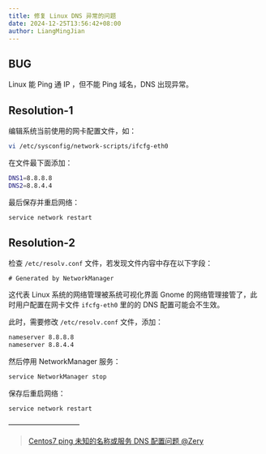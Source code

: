 ```yaml
---
title: 修复 Linux DNS 异常的问题
date: 2024-12-25T13:56:42+08:00
author: LiangMingJian
---
```


## BUG

Linux 能 Ping 通 IP ，但不能 Ping 域名，DNS 出现异常。

## Resolution-1

编辑系统当前使用的网卡配置文件，如：

```bash
vi /etc/sysconfig/network-scripts/ifcfg-eth0
```

在文件最下面添加：

```bash
DNS1=8.8.8.8
DNS2=8.8.4.4
```

最后保存并重启网络：

```bash
service network restart
```

## Resolution-2

检查 `/etc/resolv.conf` 文件，若发现文件内容中存在以下字段：

```
# Generated by NetworkManager
```

这代表 Linux 系统的网络管理被系统可视化界面 Gnome 的网络管理接管了，此时用户配置在网卡文件 `ifcfg-eth0` 里的的 DNS 配置可能会不生效。

此时，需要修改 `/etc/resolv.conf` 文件，添加：

```bash
nameserver 8.8.8.8
nameserver 8.8.4.4
```

然后停用 NetworkManager 服务：

```bash
service NetworkManager stop
```

保存后重启网络：

```bash
service network restart
```

——————————

> [ Centos7 ping 未知的名称或服务 DNS 配置问题 @Zery ](https://www.cnblogs.com/zery/p/7486771.html)
